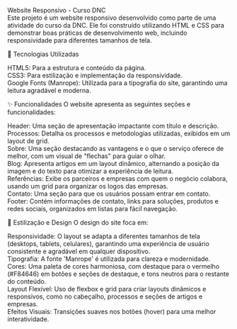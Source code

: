 Website Responsivo - Curso DNC                                                                                                                                                                                      
Este projeto é um website responsivo desenvolvido como parte de uma atividade do curso da DNC. Ele foi construído utilizando HTML e CSS para demonstrar boas práticas de desenvolvimento web, incluindo responsividade para diferentes tamanhos de tela.

🚀 Tecnologias Utilizadas

HTML5: Para a estrutura e conteúdo da página.                                                                                                                                                                                                                              
CSS3: Para estilização e implementação da responsividade.                                                                                                                                                            
Google Fonts (Manrope): Utilizada para a tipografia do site, garantindo uma leitura agradável e moderna.

✨ Funcionalidades
O website apresenta as seguintes seções e funcionalidades:

Header: Uma seção de apresentação impactante com título e descrição.                                                                                                                                                 
Processos: Detalha os processos e metodologias utilizadas, exibidos em um layout de grid.                                                                                                                                         
Sobre: Uma seção destacando as vantagens e o que o serviço oferece de melhor, com um visual de "flechas" para guiar o olhar.                                                                                        
Blog: Apresenta artigos em um layout dinâmico, alternando a posição da imagem e do texto para otimizar a experiência de leitura.                                                                                    
Referências: Exibe os parceiros e empresas com quem o negócio colabora, usando um grid para organizar os logos das empresas.                                                                                        
Contato: Uma seção para que os usuários possam entrar em contato.                                                                                                                                                        
Footer: Contém informações de contato, links para soluções, produtos e redes sociais, organizados em listas para fácil navegação.

🎨 Estilização e Design
O design do site foca em:

Responsividade: O layout se adapta a diferentes tamanhos de tela (desktops, tablets, celulares), garantindo uma experiência de usuário consistente e agradável em qualquer dispositivo.                                  
Tipografia: A fonte 'Manrope' é utilizada para clareza e modernidade.                                                                                                                                                  
Cores: Uma paleta de cores harmoniosa, com destaque para o vermelho (#F84646) em botões e seções de destaque, e tons neutros para o restante do conteúdo.                                                                            
Layout Flexível: Uso de flexbox e grid para criar layouts dinâmicos e responsivos, como no cabeçalho, processos e seções de artigos e empresas.                                                                      
Efeitos Visuais: Transições suaves nos botões (hover) para uma melhor interatividade.
